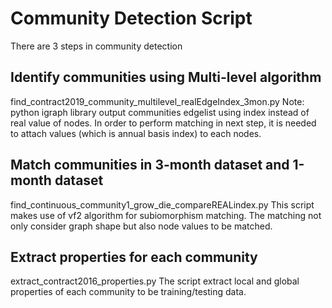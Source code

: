 # Community Detection Script

There are 3 steps in community detection

## Identify communities using Multi-level algorithm 
find_contract2019_community_multilevel_realEdgeIndex_3mon.py 
Note: python igraph library output communities edgelist using index instead of real value of nodes. In order to perform matching in next step, it is needed to attach values (which is annual basis index) to each nodes. 

## Match communities in 3-month dataset and 1-month dataset
find_continuous_community1_grow_die_compareREALindex.py
This script makes use of vf2 algorithm for subiomorphism matching. The matching not only consider graph shape but also node values to be matched. 

## Extract properties for each community
extract_contract2016_properties.py
The script extract local and global properties of each community to be training/testing data. 
